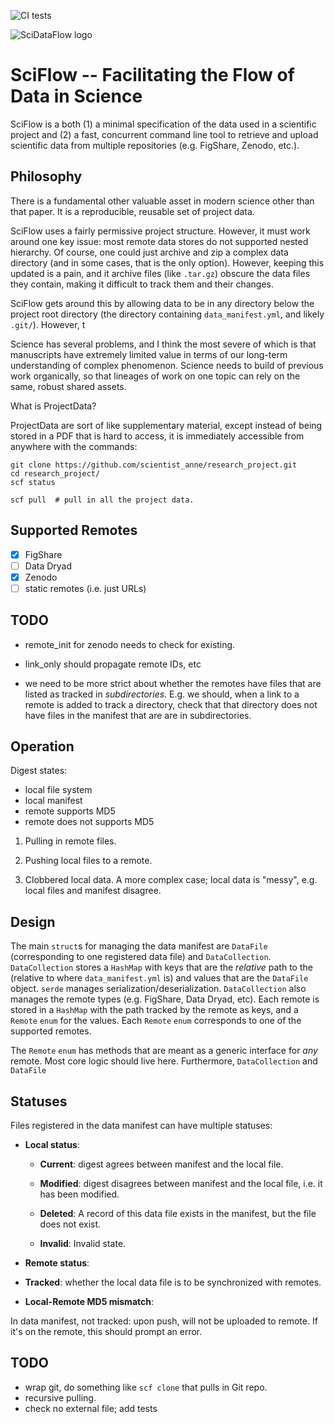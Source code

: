 ![CI tests](https://github.com/vsbuffalo/sciflow/workflows/CI/badge.svg)


![SciDataFlow logo](https://github.com/vsbuffalo/sciflow/blob/a477fc3a7e612ff4c5d89f3b43e2826b8c90f3b8/logo.png)

# SciFlow -- Facilitating the Flow of Data in Science

SciFlow is a both (1) a minimal specification of the data used in a scientific
project and (2) a fast, concurrent command line tool to retrieve and upload
scientific data from multiple repositories (e.g. FigShare, Zenodo, etc.).

## Philosophy 

There is a fundamental other valuable asset in modern science other than that
paper. It is a reproducible, reusable set of project data.

SciFlow uses a fairly permissive project structure. However, it must 
work around one key issue: most remote data stores do not supported
nested hierarchy. Of course, one could just archive and zip a complex 
data directory (and in some cases, that is the only option). However,
keeping this updated is a pain, and it archive files (like `.tar.gz`)
obscure the data files they contain, making it difficult to track
them and their changes.

SciFlow gets around this by allowing data to be in any directory below the
project root directory (the directory containing `data_manifest.yml`, and
likely `.git/`). However, t



Science has several problems, and I think the most severe of which is that
manuscripts have extremely limited value in terms of our long-term
understanding of complex phenomenon. Science needs to build of previous work
organically, so that lineages of work on one topic can rely on the same,
robust shared assets.

What is ProjectData? 

ProjectData are sort of like supplementary material, except instead of being
stored in a PDF that is hard to access, it is immediately accessible from
anywhere with the commands:

    git clone https://github.com/scientist_anne/research_project.git
    cd research_project/
    scf status

    scf pull  # pull in all the project data.


## Supported Remotes

 - [x] FigShare
 - [ ] Data Dryad
 - [x] Zenodo
 - [ ] static remotes (i.e. just URLs)

## TODO 

 - remote_init for zenodo needs to check for existing.

 - link_only should propagate remote IDs, etc

 - we need to be more strict about whether the remotes have files that 
   are listed as tracked in *subdirectories*. E.g. we should, when a 
   link to a remote is added to track a directory, check that that
   directory does not have files in the manifest that are are in 
   subdirectories.

## Operation

Digest states:

 - local file system
 - local manifest
 - remote supports MD5 
 - remote does not supports MD5 

1. Pulling in remote files.

2. Pushing local files to a remote.

3. Clobbered local data. A more complex case; local data is "messy", e.g. local
   files and manifest disagree. 






## Design

The main `struct`s for managing the data manifest are `DataFile` (corresponding
to one registered data file) and `DataCollection`. `DataCollection` stores a
`HashMap` with keys that are the *relative* path to the (relative to where
`data_manifest.yml` is) and values that are the `DataFile` object. `serde`
manages serialization/deserialization. `DataCollection` also manages the remote
types (e.g. FigShare, Data Dryad, etc). Each remote is stored in a `HashMap`
with the path tracked by the remote as keys, and a `Remote` `enum` for the
values. Each `Remote` `enum` corresponds to one of the supported remotes.

The `Remote` `enum` has methods that are meant as a generic interface for *any*
remote. Most core logic should live here. Furthermore, `DataCollection` and `DataFile`


## Statuses

Files registered in the data manifest can have multiple statuses: 

 - **Local status**: 
   - **Current**: digest agrees between manifest and the local file.

   - **Modified**: digest disagrees between manifest and the local file, i.e.
     it has been modified.
      
   - **Deleted**: A record of this data file exists in the manifest, but the
     file does not exist.

   - **Invalid**: Invalid state.

 - **Remote status**: 


 - **Tracked**: whether the local data file is to be synchronized with remotes.

 - **Local-Remote MD5 mismatch**: 

In data manifest, not tracked: upon push, will not be uploaded to remote. If
it's on the remote, this should prompt an error.






## TODO

 - wrap git, do something like `scf clone` that pulls in Git repo.
 - recursive pulling.
 - check no external file; add tests


